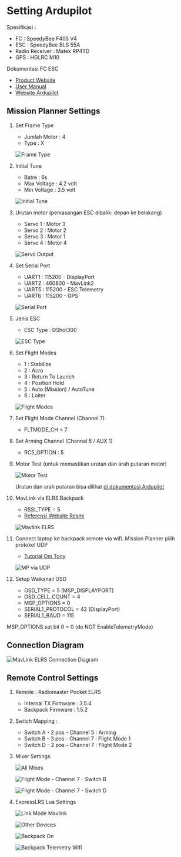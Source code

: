 # Setting Ardupilot #

Spesifikasi : 

* FC : SpeedyBee F405 V4 
* ESC : SpeedyBee BLS 55A
* Radio Receiver : Matek RP4TD
* GPS : HGLRC M10

Dokumentasi FC ESC

* [Product Website](https://www.speedybee.com/speedybee-f405-v4-bls-55a-30x30-fc-esc-stack/)
* [User Manual](https://store-fhxxhuiq8q.mybigcommerce.com/product_images/img_SpeedyBee_F405_V4_Stack/SpeedyBee_F405_V4_Stack_Manual_EN.pdf)
* [Website Ardupilot](https://ardupilot.org/copter/docs/common-speedybeef4-v3.html)

## Mission Planner Settings ##

1. Set Frame Type

    * Jumlah Motor : 4
    * Type : X

    ![Frame Type](img/01-frame-type.png)

2. Initial Tune

    * Batre : 6s
    * Max Voltage : 4.2 volt
    * Min Voltage : 3.5 volt

    ![Initial Tune](img/02-initial-tune.png)

3. Urutan motor (pemasangan ESC dibalik: depan ke belakang)
   
   * Servo 1 : Motor 3
   * Servo 2 : Motor 2
   * Servo 3 : Motor 1
   * Servo 4 : Motor 4

   ![Servo Output](img/03-servo-output.png)

4. Set Serial Port

    * UART1 : 115200 - DisplayPort
    * UART2 : 460800 - MavLink2
    * UART5 : 115200 - ESC Telemetry
    * UART6 : 115200 - GPS

    ![Serial Port](img/04-serial-ports.png)

5. Jenis ESC

    * ESC Type : DShot300

    ![ESC Type](img/05-esc-type.png)

6. Set Flight Modes

    * 1 : Stabilize
    * 2 : Acro
    * 3 : Return To Launch
    * 4 : Position Hold
    * 5 : Auto (Mission) / AutoTune
    * 6 : Loiter

    ![Flight Modes](img/06-flight-modes.png)

7. Set Flight Mode Channel (Channel 7)

    * FLTMODE_CH = 7

8. Set Arming Channel (Channel 5 / AUX 1)

    * RC5_OPTION : 5

9. Motor Test (untuk memastikan urutan dan arah putaran motor)

    ![Motor Test](img/07-motor-test.png)

    Urutan dan arah putaran bisa dilihat [di dokumentasi Ardupilot](https://ardupilot.org/copter/docs/connect-escs-and-motors.html)

10. MavLink via ELRS Backpack
   
    * RSSI_TYPE = 5
    * [Referensi Website Resmi](https://www.expresslrs.org/software/mavlink/)

    ![Mavlink ELRS](img/08-elrs-mavlink-rssi-type.png)

11. Connect laptop ke backpack remote via wifi. Mission Planner pilih protokol UDP

    * [Tutorial Om Tony](https://www.youtube.com/watch?v=EOUdSb7iJ2s)

    ![MP via UDP](img/09-mp-via-backpack.png)

12. Setup Walksnail OSD

    * OSD_TYPE = 5 (MSP_DISPLAYPORT)
    * OSD_CELL_COUNT = 4
    * MSP_OPTIONS = 0
    * SERIAL1_PROTOCOL = 42 (DisplayPort)
    * SERIAL1_BAUD = 115

MSP_OPTIONS set bit 0 = 0 (do NOT EnableTelemetryMode)

## Connection Diagram ##

![MavLink ELRS Connection Diagram](img/connection-diagram.png)

## Remote Control Settings ##

1. Remote : Radiomaster Pocket ELRS

    * Internal TX Firmware : 3.5.4
    * Backpack Firmware : 1.5.2

2. Switch Mapping : 

    * Switch A - 2 pos - Channel 5 : Arming
    * Switch B - 3 pos - Channel 7 : Flight Mode 1
    * Switch D - 2 pos - Channel 7 : Flight Mode 2

3. Mixer Settings

    ![All Mixes](img/mixes-01-all.jpg)
    
    ![Flight Mode - Channel 7 - Switch B](img/mixes-02-flymod.jpg)
    
    ![Flight Mode - Channel 7 - Switch D](img/mixes-03-flymod.jpg)

4. ExpressLRS Lua Settings

    ![Link Mode Mavlink](img/elrs-mavlink-01-linkmode.jpg)
    
    ![Other Devices](img/elrs-mavlink-02-other-device.jpg)
    
    ![Backpack On](img/elrs-mavlink-03-backpack-on.jpg)

    ![Backpack Telemetry Wifi](img/elrs-mavlink-04-backpack-telemetry.jpg)